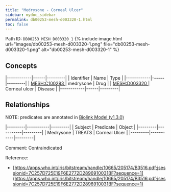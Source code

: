 ```yaml
---
title: "Medrysone - Corneal Ulcer"
sidebar: mydoc_sidebar
permalink: db00253-mesh-d003320-1.html
toc: false 
---
```



Path ID: `DB00253_MESH_D003320_1`
{% include image.html url="images/db00253-mesh-d003320-1.png" file="db00253-mesh-d003320-1.png" alt="db00253-mesh-d003320-1" %}

## Concepts

|------------|------|---------|
| Identifier | Name | Type    |
|------------|------|---------|
| <a href="https://identifiers.org/MESH:C100283">MESH:C100283 </a> | medrysone | Drug |
| <a href="https://identifiers.org/MESH:D003320">MESH:D003320 </a> | Corneal ulcer | Disease |
|------------|------|---------|

## Relationships


NOTE: predicates are annotated in <a href="https://github.com/biolink/biolink-model/releases/tag/v1.3.0">Biolink Model (v1.3.0)</a>

|---------|-----------|---------|
| Subject | Predicate | Object  |
|---------|-----------|---------|
| Medrysone | TREATS | Corneal Ulcer |
|---------|-----------|---------|

Comment: Contraindicated

Reference: 
  - [https://apps.who.int/iris/bitstream/handle/10665/205174/B3516.pdf;jsessionid=7C257D725E19F6E2772D2896910031BF?sequence=1](https://apps.who.int/iris/bitstream/handle/10665/205174/B3516.pdf;jsessionid=7C257D725E19F6E2772D2896910031BF?sequence=1)
